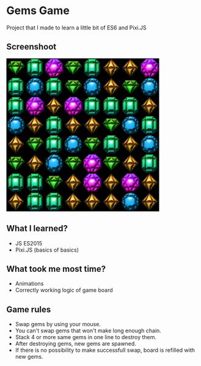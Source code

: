 # Gems Game
Project that I made to learn a little bit of ES6 and Pixi.JS

## Screenshoot
![Screenshot](https://raw.githubusercontent.com/KongoPL/Gems-Game/master/assets/screenshoot.png)

## What I learned?
* JS ES2015
* Pixi.JS (basics of basics)

## What took me most time?
* Animations
* Correctly working logic of game board

## Game rules
* Swap gems by using your mouse.
* You can't swap gems that won't make long enough chain.
* Stack 4 or more same gems in one line to destroy them.
* After destroying gems, new gems are spawned.
* If there is no possibility to make successfull swap, board is refilled with new gems.
